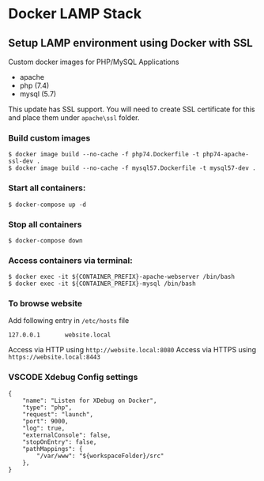 # Docker LAMP Stack

## Setup LAMP environment using Docker with SSL

Custom docker images for PHP/MySQL Applications

- apache
- php (7.4)
- mysql (5.7)

This update has SSL support. You will need to create SSL certificate for this and
place them under `apache\ssl` folder.

### Build custom images

```
$ docker image build --no-cache -f php74.Dockerfile -t php74-apache-ssl-dev .
$ docker image build --no-cache -f mysql57.Dockerfile -t mysql57-dev .
```

### Start all containers:

```
$ docker-compose up -d
```

### Stop all containers

```
$ docker-compose down
```

### Access containers via terminal:

```
$ docker exec -it ${CONTAINER_PREFIX}-apache-webserver /bin/bash
$ docker exec -it ${CONTAINER_PREFIX}-mysql /bin/bash
```

### To browse website

Add following entry in `/etc/hosts` file

```
127.0.0.1       website.local
```

Access via HTTP using `http://website.local:8080`
Access via HTTPS using `https://website.local:8443`

### VSCODE Xdebug Config settings

```
{
    "name": "Listen for XDebug on Docker",
    "type": "php",
    "request": "launch",
    "port": 9000,
    "log": true,
    "externalConsole": false,
    "stopOnEntry": false,
    "pathMappings": {
        "/var/www": "${workspaceFolder}/src"
    },
}
```
